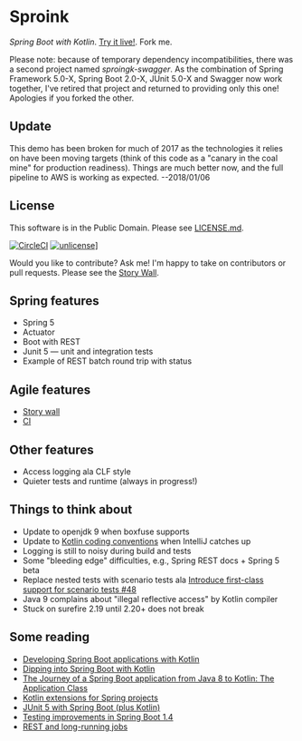 # Sproink

_Spring Boot with Kotlin_.  [Try it live!](http://sproingk-binkley.boxfuse.io:8080/).  Fork me.

Please note: because of temporary dependency incompatibilities, there was a
second project named _sproingk-swagger_.  As the combination of Spring
Framework 5.0-X, Spring Boot 2.0-X, JUnit 5.0-X and Swagger now work together,
I've retired that project and returned to providing only this one!  Apologies
if you forked the other.

## Update

This demo has been broken for much of 2017 as the technologies it relies on
have been moving targets (think of this code as a "canary in the coal mine"
for production readiness).  Things are much better now, and the full pipeline
to AWS is working as expected. --2018/01/06

## License

This software is in the Public Domain.  Please see [LICENSE.md](LICENSE.md).

[![CircleCI](https://img.shields.io/circleci/project/github/binkley/sproingk.svg)](https://circleci.com/gh/binkley/sproingk) [![unlicense](https://img.shields.io/badge/un-license-green.svg?style=flat)](http://unlicense.org)]

Would you like to contribute?  Ask me!  I'm happy to take on contributors or
pull requests.  Please see the [Story
Wall](https://github.com/binkley/sproingk/projects/2).

## Spring features

* Spring 5
* Actuator
* Boot with REST
* Junit 5 &mdash; unit and integration tests
* Example of REST batch round trip with status

## Agile features

* [Story wall](https://github.com/binkley/sproingk/projects/2)
* [CI](https://circleci.com/gh/binkley/sproingk)

## Other features

* Access logging ala CLF style
* Quieter tests and runtime (always in progress!)

## Things to think about

* Update to openjdk 9 when boxfuse supports
* Update to [Kotlin coding conventions](http://kotlinlang.org/docs/reference/coding-conventions.html) when IntelliJ catches up
* Logging is still to noisy during build and tests
* Some "bleeding edge" difficulties, e.g., Spring REST docs + Spring 5 beta
* Replace nested tests with scenario tests ala [Introduce first-class support for scenario tests #48](https://github.com/junit-team/junit5/issues/48)
* Java 9 complains about "illegal reflective access" by Kotlin compiler
* Stuck on surefire 2.19 until 2.20+ does not break

## Some reading

* [Developing Spring Boot applications with Kotlin](https://spring.io/blog/2016/02/15/developing-spring-boot-applications-with-kotlin)
* [Dipping into Spring Boot with Kotlin](https://medium.com/@mchlstckl/dipping-into-spring-boot-with-kotlin-31881edd13c2#.h26gsle9y)
* [The Journey of a Spring Boot application from Java 8 to Kotlin: The Application Class](http://engineering.pivotal.io/post/spring-boot-application-with-kotlin/)
* [Kotlin extensions for Spring projects](https://github.com/sdeleuze/spring-kotlin)
* [JUnit 5 with Spring Boot (plus Kotlin)](https://objectpartners.com/2016/07/26/junit-5-with-spring-boot-plus-kotlin/)
* [Testing improvements in Spring Boot 1.4](https://spring.io/blog/2016/04/15/testing-improvements-in-spring-boot-1-4)
* [REST and long-running jobs](http://farazdagi.com/blog/2014/rest-long-running-jobs/)
